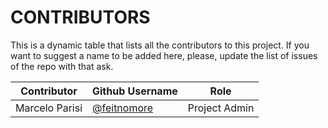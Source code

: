 # CONTRIBUTORS

This is a dynamic table that lists all the contributors to this project. If you want to suggest a name to be added here, please, update the list of issues of the repo with that ask.

| Contributor    | Github Username                              | Role          |
| -------------- | -------------------------------------------- | ------------- |
| Marcelo Parisi | [@feitnomore](https://github.com/feitnomore) | Project Admin |